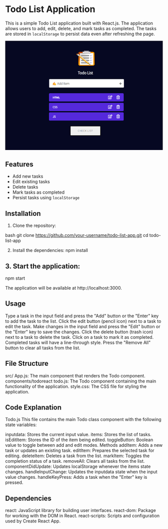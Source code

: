 # Todo List Application

This is a simple Todo List application built with React.js. The application allows users to add, edit, delete, and mark tasks as completed. The tasks are stored in `localStorage` to persist data even after refreshing the page.

![alt text](image.png)

## Features

- Add new tasks
- Edit existing tasks
- Delete tasks
- Mark tasks as completed
- Persist tasks using `localStorage`

## Installation

1. Clone the repository:

bash
git clone https://github.com/your-username/todo-list-app.git
cd todo-list-app


2. Install the dependencies:
npm install


## 3. Start the application:
npm start

The application will be available at http://localhost:3000.



## Usage
Type a task in the input field and press the "Add" button or the "Enter" key to add the task to the list.
Click the edit button (pencil icon) next to a task to edit the task. Make changes in the input field and press the "Edit" button or the "Enter" key to save the changes.
Click the delete button (trash icon) next to a task to delete the task.
Click on a task to mark it as completed. Completed tasks will have a line-through style.
Press the "Remove All" button to clear all tasks from the list.



## File Structure
src/
App.js: The main component that renders the Todo component.
components/todoreact
todo.js: The Todo component containing the main functionality of the application.
style.css: The CSS file for styling the application.



## Code Explanation
Todo.js
This file contains the main Todo class component with the following state variables:

inputdata: Stores the current input value.
items: Stores the list of tasks.
isEditItem: Stores the ID of the item being edited.
toggleButton: Boolean value to toggle between add and edit modes.
Methods
addItem: Adds a new task or updates an existing task.
editItem: Prepares the selected task for editing.
deleteItem: Deletes a task from the list.
markItem: Toggles the completion status of a task.
removeAll: Clears all tasks from the list.
componentDidUpdate: Updates localStorage whenever the items state changes.
handleInputChange: Updates the inputdata state when the input value changes.
handleKeyPress: Adds a task when the "Enter" key is pressed.



## Dependencies
react: JavaScript library for building user interfaces.
react-dom: Package for working with the DOM in React.
react-scripts: Scripts and configuration used by Create React App.
